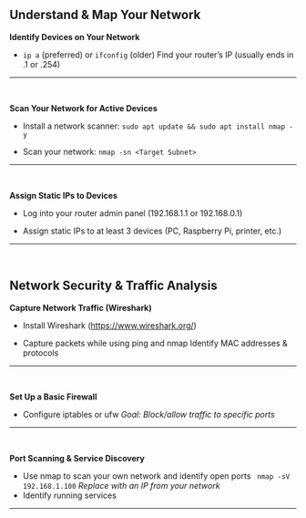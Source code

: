 ## Understand & Map Your Network

**Identify Devices on Your Network**

 - `ip a` (preferred) or `ifconfig` (older)
Find your router’s IP (usually ends in .1 or .254)
***
<br>

**Scan Your Network for Active Devices**

- Install a network scanner:
	`sudo apt update && sudo apt install nmap -y`

- Scan your network:
`nmap -sn <Target Subnet>`  
  
***
<br>

**Assign Static IPs to Devices**
- Log into your router admin panel (192.168.1.1 or 
 192.168.0.1)
  
- Assign static IPs to at least 3 devices (PC, Raspberry Pi, printer, etc.)

***
<br>


## Network Security & Traffic Analysis

**Capture Network Traffic (Wireshark)**
- Install Wireshark (https://www.wireshark.org/)

- Capture packets while using ping and nmap
Identify MAC addresses & protocols

***
<br>

**Set Up a Basic Firewall**
- Configure iptables or ufw
	  *Goal: Block/allow traffic to specific ports*
***
<br>

**Port Scanning & Service Discovery**
- Use nmap to scan your own network and identify open ports
	  ` nmap -sV 192.168.1.100`  *Replace with an IP from your network*
- Identify running services

***